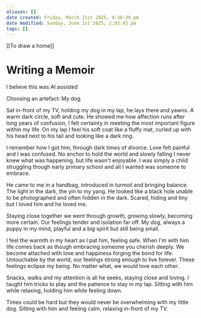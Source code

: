 ```yaml
---
aliases: []
date created: Friday, March 21st 2025, 4:36:39 pm
date modified: Sunday, June 1st 2025, 2:03:43 pm
tags: []
---
```


[[To draw a home]]
# Writing a Memoir
I believe this was AI assisted

Choosing an artefact: My dog

Sat in-front of my TV, holding my dog in my lap, he lays there and yawns. A warm dark circle, soft and cute. He showed me how affection runs after long years of confusion, I felt certainty in meeting the most important figure within my life. On my lap I feel his soft coat like a fluffy mat, curled up with his head next to his tail and looking like a dark ring.

I remember how I got him, through dark times of divorce. Love felt painful and I was confused. No anchor to hold the world and slowly falling I never knew what was happening, but life wasn't enjoyable. I was simply a child struggling though early primary school and all I wanted was someone to embrace.

He came to me in a handbag, introduced in turmoil and bringing balance. The light in the dark, the yin to my yang. He looked like a black hole unable to be photographed and often hidden in the dark. Scared, hiding and tiny but I loved him and he loved me.

Staying close together we went through growth, growing slowly, becoming more certain. Our feelings tender and isolation far off. My dog, always a puppy in my mind, playful and a big spirit but still being small.

I feel the warmth in my heart as I pat him, feeling safe. When I'm with him life comes back as though embracing someone you cherish deeply. We become attached with love and happiness forging the bond for life. Untouchable by the world, our feelings strong enough to live forever. These feelings eclipse my being. No matter what, we would love each other.

Snacks, walks and my attention is all he seeks, staying close and loving. I taught him tricks to play and the patience to stay in my lap. Sitting with him while relaxing, holding him while feeling down.

Times could be hard but they would never be overwhelming with my little dog. Sitting with him and feeling calm, relaxing in-front of my TV.